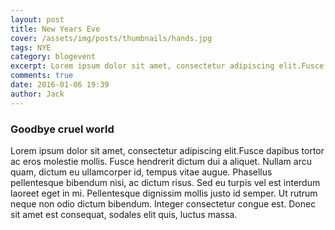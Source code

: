 ```yaml
---
layout: post
title: New Years Eve
cover: /assets/img/posts/thumbnails/hands.jpg
tags: NYE
category: blogevent
excerpt: Lorem ipsum dolor sit amet, consectetur adipiscing elit.Fusce dapibus tortor ac eros molestie mollis. Fusce hendrerit dictum dui a aliquet.
comments: true
date: 2016-01-06 19:39
author: Jack
---
```


### Goodbye cruel world

Lorem ipsum dolor sit amet, consectetur adipiscing elit.Fusce dapibus tortor ac eros molestie mollis. Fusce hendrerit dictum dui a aliquet. Nullam arcu quam, dictum eu ullamcorper id, tempus vitae augue. Phasellus pellentesque bibendum nisi, ac dictum risus. Sed eu turpis vel est interdum laoreet eget in mi. Pellentesque dignissim mollis justo id semper. Ut rutrum neque non odio dictum bibendum. Integer consectetur congue est. Donec sit amet est consequat, sodales elit quis, luctus massa.
